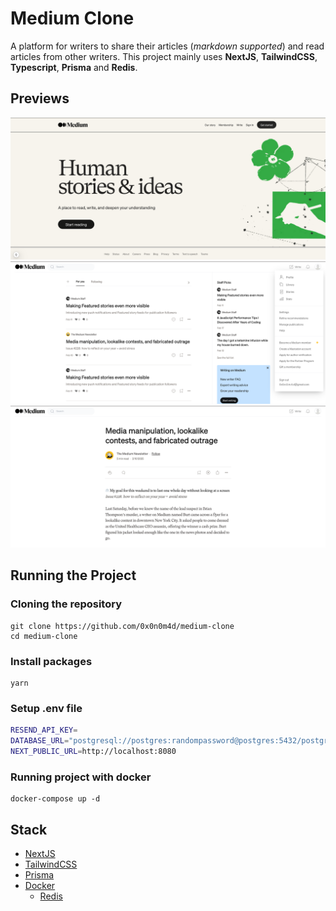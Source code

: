 # Medium Clone

A platform for writers to share their articles (*markdown supported*) and read articles from other writers. This project mainly uses **NextJS**, **TailwindCSS**, **Typescript**, **Prisma** and **Redis**.

## Previews

![front page](./preview/preview1.png)
![user home](./preview/preview2.png)
![article view](./preview/preview3.png)

## Running the Project
### Cloning the repository

```fish
git clone https://github.com/0x0n0m4d/medium-clone
cd medium-clone
```

### Install packages

```fish
yarn
```

### Setup .env file

```sh
RESEND_API_KEY=
DATABASE_URL="postgresql://postgres:randompassword@postgres:5432/postgres?schema=public"
NEXT_PUBLIC_URL=http://localhost:8080
```

### Running project with docker

```fish
docker-compose up -d
```

## Stack

- [NextJS](https://nextjs.org/)
- [TailwindCSS](https://tailwindcss.com/)
- [Prisma](https://www.prisma.io/)
- [Docker](https://www.docker.com/)
  - [Redis](https://redis.io/)
